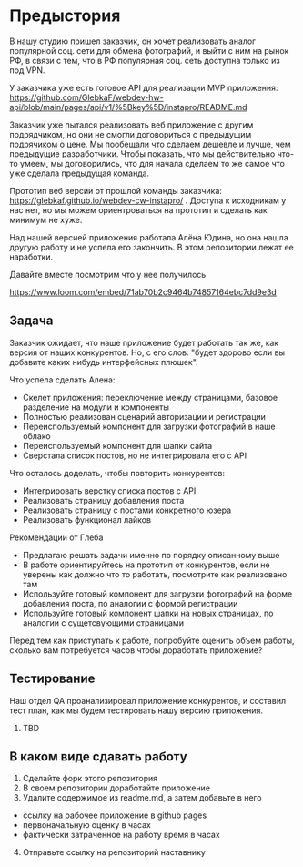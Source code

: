 # Предыстория

В нашу студию пришел заказчик, он хочет реализовать аналог популярной соц. сети для обмена фотографий, и выйти с ним на рынок РФ, в связи с тем, что в РФ популярная соц. сеть доступна только из под VPN.

У заказчика уже есть готовое API для реализации MVP приложения:
https://github.com/GlebkaF/webdev-hw-api/blob/main/pages/api/v1/%5Bkey%5D/instapro/README.md

Заказчик уже пытался реализовать веб приложение с другим подрядчиком, но они не смогли договориться с предыдущим подрячиком о цене.
Мы пообещали что сделаем дешевле и лучше, чем предыдущие разработчики.
Чтобы показать, что мы действительно что-то умеем, мы договорились, что для начала сделаем то же самое что уже сделала предыдущая команда.

Прототип веб версии от прошлой команды заказчика: https://glebkaf.github.io/webdev-cw-instapro/ .
Доступа к исходникам у нас нет, но мы можем ориентроваться на прототип и сделать как минимум не хуже.

Над нашей версией приложения работала Алёна Юдина, но она нашла другую работу и не успела его закончить. В этом репозитории лежат ее наработки.

Давайте вместе посмотрим что у нее получилось

https://www.loom.com/embed/71ab70b2c9464b74857164ebc7dd9e3d

## Задача

Заказчик ожидает, что наше приложение будет работать так же, как версия от наших конкурентов. Но, с его слов: "будет здорово если вы добавите каких нибудь интерфейсных плюшек".

Что успела сделать Алена:

- Скелет приложения: переключение между страницами, базовое разделение на модули и компоненты
- Полностью реализован сценарий авторизации и регистрации
- Переиспользуемый компонент для загрузки фотографий в наше облако
- Переиспользуемый компонент для шапки сайта
- Сверстала список постов, но не интегрировала его с API

Что осталось доделать, чтобы повторить конкурентов:

- Интегрировать верстку списка постов с API
- Реализовать страницу добавления поста
- Реализовать страницу с постами конкретного юзера
- Реализовать функционал лайков

Рекомендации от Глеба

- Предлагаю решать задачи именно по порядку описанному выше
- В работе ориентируйтесь на прототип от конкурентов, если не уверены как должно что то работать, посмотрите как реализовано там
- Используйте готовый компонент для загрузки фотографий на форме добавления поста, по аналогии с формой регистрации
- Используйте готовый компонент шапки на новых страницах, по аналогии с сущетсвующими страницами

Перед тем как приступать к работе, попробуйте оценить объем работы, сколько вам потребуется часов чтобы доработать приложение?

## Тестирование

Наш отдел QA проанализировал приложение конкурентов, и составил тест план, как мы будем тестировать нашу версию приложения.

1. TBD

## В каком виде сдавать работу

1. Сделайте форк этого репозитория
2. В своем репозитории доработайте приложение
3. Удалите содержимое из readme.md, а затем добавьте в него

- ссылку на рабочее приложение в github pages
- первоначальную оценку в часах
- фактически затраченное на работу время в часах

4. Отправьте ссылку на репозиторий наставнику
